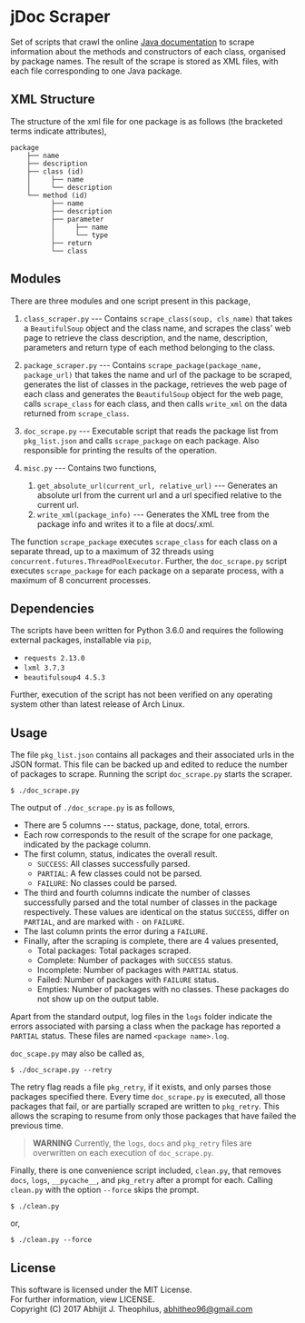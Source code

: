 
# jDoc Scraper

Set of scripts that crawl the online [Java documentation](http://docs.oracle.com/javase/7/docs/api/overview-summary.html) to scrape information about the methods and constructors of each class, organised by package names. The result of the scrape is stored as XML files, with each file corresponding to one Java package.

## XML Structure
The structure of the xml file for one package is as follows (the bracketed terms indicate attributes),
```
package
    ├── name
    ├── description
    ├── class (id)
    │     ├── name
    │     └── description
    └── method (id)
          ├── name
          ├── description
          ├── parameter
          │     ├── name
          │     └── type
          ├── return
          └── class
```

## Modules
There are three modules and one script present in this package,

1. `class_scraper.py` --- Contains `scrape_class(soup, cls_name)` that takes a `BeautifulSoup` object and the class name, and scrapes the class' web page to retrieve the class description, and the name, description, parameters and return type of each method belonging to the class.

2. `package_scraper.py` --- Contains `scrape_package(package_name, package_url)` that takes the name and url of the package to be scraped, generates the list of classes in the package, retrieves the web page of each class and generates the `BeautifulSoup` object for the web page, calls `scrape_class` for each class, and then calls `write_xml` on the data returned from `scrape_class`.

3. `doc_scrape.py` --- Executable script that reads the package list from `pkg_list.json` and calls `scrape_package` on each package. Also responsible for printing the results of the operation.

4. `misc.py` --- Contains two functions,
    1. `get_absolute_url(current_url, relative_url)` --- Generates an absolute url from the current url and a url specified relative to the current url.
    2. `write_xml(package_info)` --- Generates the XML tree from the package info and writes it to a file at docs/<package name>.xml.

The function `scrape_package` executes `scrape_class` for each class on a separate thread, up to a maximum of 32 threads using `concurrent.futures.ThreadPoolExecutor`. Further, the `doc_scrape.py` script executes `scrape_package` for each package on a separate process, with a maximum of 8 concurrent processes.

## Dependencies

The scripts have been written for Python 3.6.0 and requires the following external packages, installable via `pip`,
- `requests 2.13.0`
- `lxml 3.7.3`
- `beautifulsoup4 4.5.3`

Further, execution of the script has not been verified on any operating system other than latest release of Arch Linux.

## Usage

The file `pkg_list.json` contains all packages and their associated urls in the JSON format. This file can be backed up and edited to reduce the number of packages to scrape. Running the script `doc_scrape.py` starts the scraper.
```
$ ./doc_scrape.py
```
The output of `./doc_scrape.py` is as follows,
- There are 5 columns --- status, package, done, total, errors.
- Each row corresponds to the result of the scrape for one package, indicated by the package column.
- The first column, status, indicates the overall result.
    - `SUCCESS`: All classes successfully parsed.
    - `PARTIAL`: A few classes could not be parsed.
    - `FAILURE`: No classes could be parsed.
- The third and fourth columns indicate the number of classes successfully parsed and the total number of classes in the package respectively. These values are identical on the status `SUCCESS`, differ on `PARTIAL`, and are marked with `-` on `FAILURE`.
- The last column prints the error during a `FAILURE`.
- Finally, after the scraping is complete, there are 4 values presented,
    - Total packages: Total packages scraped.
    - Complete: Number of packages with `SUCCESS` status.
    - Incomplete: Number of packages with `PARTIAL` status.
    - Failed: Number of packages with `FAILURE` status.
    - Empties: Number of packages with no classes. These packages do not show up on the output table.

Apart from the standard output, log files in the `logs` folder indicate the errors associated with parsing a class when the package has reported a `PARTIAL` status. These files are named `<package name>.log`.

`doc_scape.py` may also be called as,
```
$ ./doc_scrape.py --retry
```

The retry flag reads a file `pkg_retry`, if it exists, and only parses those packages specified there. Every time `doc_scrape.py` is executed, all those packages that fail, or are partially scraped are written to `pkg_retry`. This allows the scraping to resume from only those packages that have failed the previous time.

> **WARNING** Currently, the `logs`, `docs` and `pkg_retry` files are overwritten on each execution of `doc_scrape.py`.

Finally, there is one convenience script included, `clean.py`, that removes `docs`, `logs`, `__pycache__`, and `pkg_retry` after a prompt for each. Calling `clean.py` with the option `--force` skips the prompt.
```
$ ./clean.py
```
or,
```
$ ./clean.py --force
```

## License

This software is licensed under the MIT License.  
For further information, view LICENSE.  
Copyright (C) 2017 Abhijit J. Theophilus, abhitheo96@gmail.com
